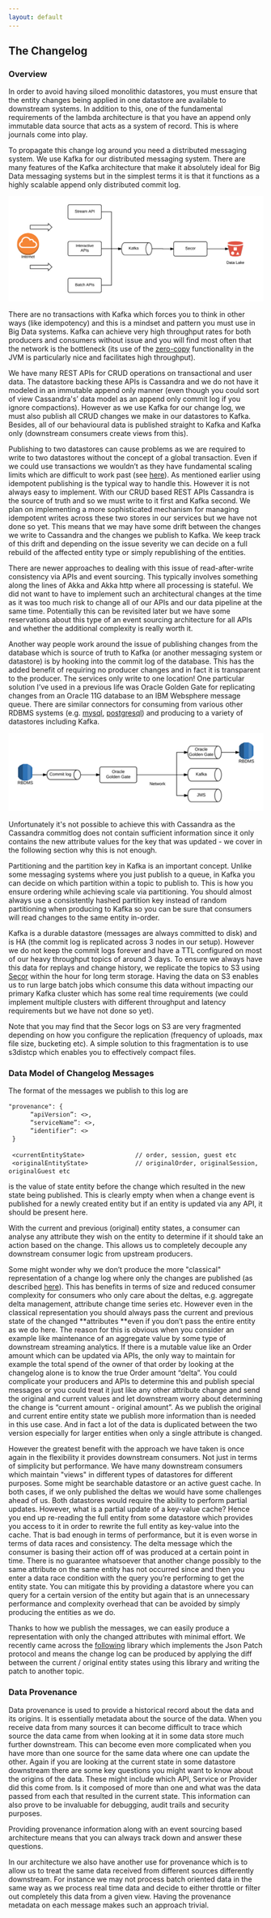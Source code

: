 ```yaml
---
layout: default
---
```


## The Changelog

### Overview

In order to avoid having siloed monolithic datastores, you must ensure that the entity changes being applied in one datastore are available to downstream systems. In addition to this, one of the fundamental requirements of the lambda architecture is that you have an append only immutable data source that acts as a system of record. This is where journals come into play. 

To propagate this change log around you need a distributed messaging system. We use Kafka for our distributed messaging system. There are many features of the Kafka architecture that make it absolutely ideal for Big Data messaging systems but in the simplest terms it is that it functions as a highly scalable append only distributed commit log. 

![image alt text](images/changelog_image_0.png)

There are no transactions with Kafka which forces you to think in other ways (like idempotency) and this is a mindset and pattern you must use in Big Data systems. Kafka can achieve very high throughput rates for both producers and consumers without issue and you will find most often that the network is the bottleneck (its use of the [zero-copy](https://www.ibm.com/developerworks/library/j-zerocopy/) functionality in the JVM is particularly nice and facilitates high throughput).

We have many REST APIs for CRUD operations on transactional and user data. The datastore backing these APIs is Cassandra and we do not have it modeled in an immutable append only manner (even though you could sort of view Cassandra's’ data model as an append only commit log if you ignore compactions). However as we use Kafka for our change log, we must also publish all CRUD changes we make in our datastores to Kafka. Besides, all of our behavioural data is published straight to Kafka and Kafka only (downstream consumers create views from this).

Publishing to two datastores can cause problems as we are required to write to two datastores without the concept of a global transaction. Even if we could use transactions we wouldn’t as they have fundamental scaling limits which are difficult to work past (see [here](http://www.ics.uci.edu/~cs223/papers/cidr07p15.pdf)). As mentioned earlier using idempotent publishing is the typical way to handle this. However it is not always easy to implement. With our CRUD based REST APIs Cassandra is the source of truth and so we must write to it first and Kafka second. We plan on implementing a more sophisticated mechanism for managing idempotent writes across these two stores in our services but we have not done so yet. This means that we may have some drift between the changes we write to Cassandra and the changes we publish to Kafka. We keep track of this drift and depending on the issue severity we can decide on a full rebuild of the affected entity type or simply republishing of the entities. 

There are newer approaches to dealing with this issue of read-after-write consistency via APIs and event sourcing. This typically involves something along the lines of Akka and Akka http where all processing is stateful. We did not want to have to implement such an architectural changes at the time as it was too much risk to change all of our APIs and our data pipeline at the same time. Potentially this can be revisited later but we have some reservations about this type of an event sourcing architecture for all APIs and whether the additional complexity is really worth it. 

Another way people work around the issue of publishing changes from the database which is source of truth to Kafka (or another messaging system or datastore) is by hooking into the commit log of the database. This has the added benefit of requiring no producer changes and in fact it is transparent to the producer. The services only write to one location! One particular solution I’ve used in a previous life was Oracle Golden Gate for replicating changes from an Oracle 11G database to an IBM Websphere message queue. There are similar connectors for consuming from various other RDBMS systems (e.g. [mysql](https://github.com/shyiko/mysql-binlog-connector-java), [postgresql](https://github.com/confluentinc/bottledwater-pg)) and producing to a variety of datastores including Kafka. 

![image alt text](images/changelog_image_1.png)

Unfortunately it's not possible to achieve this with Cassandra as the Cassandra commitlog does not contain sufficient information since it only contains the new attribute values for the key that was updated - we cover in the following section why this is not enough.

Partitioning and the partition key in Kafka is an important concept. Unlike some messaging systems where you just publish to a queue, in Kafka you can decide on which partition within a topic to publish to. This is how you ensure ordering while achieving scale via partitioning. You should almost always use a consistently hashed partition key instead of random partitioning when producing to Kafka so you can be sure that consumers will read changes to the same entity in-order. 

Kafka is a durable datastore (messages are always committed to disk) and is HA (the commit log is replicated across 3 nodes in our setup). However we do not keep the commit logs forever and have a TTL configured on most of our heavy throughput topics of around 3 days. To ensure we always have this data for replays and change history,  we replicate the topics to S3 using [Secor](https://github.com/pinterest/secor) within the hour for long term storage. Having the data on S3 enables us to run large batch jobs which consume this data without impacting our primary Kafka cluster which has some real time requirements (we could implement multiple clusters with different throughput and latency requirements but we have not done so yet). 

Note that you may find that the Secor logs on S3 are very fragmented depending on how you configure the replication (frequency of uploads, max file size, bucketing etc). A simple solution to this fragmentation is to use s3distcp which enables you to effectively compact files.

### Data Model of Changelog Messages

The format of the messages we publish to this log are 


    "provenance": {
          “apiVersion”: <>,
          “serviceName”: <>,
          “identifier”: <>
     }

     <currentEntityState>              // order, session, guest etc
     <originalEntityState>             // originalOrder, originalSession, originalGuest etc


<originalEntity> is the value of state entity before the change which resulted in the new state being published. This is clearly empty when when a change event is published for a newly created entity but if an entity is updated via any API, it should be present here. 

With the current and previous (original) entity states, a consumer can analyse any attribute they wish on the entity to determine if it should take an action based on the change. This allows us to completely decouple any downstream consumer logic from upstream producers. 

Some might wonder why we don’t produce the more "classical" representation of a change log where only the changes are published (as described [here](http://www.ics.uci.edu/~cs223/papers/cidr07p15.pdf)). This has benefits in terms of size and reduced consumer complexity for consumers who only care about the deltas, e.g. aggregate delta management, attribute change time series etc. However even in the classical representation you should always pass the current and previous state of the changed **attributes **even if you don’t pass the entire entity as we do here. The reason for this is obvious when you consider an example like maintenance of an aggregate value by some type of downstream streaming analytics. If there is a mutable value like an Order amount which can be updated via APIs, the only way to maintain for example the total spend of the owner of that order by looking at the changelog alone is to know the true Order amount “delta”. You could complicate your producers and APIs to determine this and publish special messages or you could treat it just like any other attribute change and send the original and current values and let downstream worry about determining the change is “current amount - original amount”. As we publish the original and current entire entity state we publish more information than is needed in this use case. And in fact a lot of the data is duplicated between the two version especially for larger entities when only a single attribute is changed. 

However the greatest benefit with the approach we have taken is once again in the flexibility it provides downstream consumers. Not just in terms of simplicity but performance. We have many downstream consumers which maintain "views" in different types of datastores for different purposes. Some might be searchable datastore or an active guest cache. In both cases, if we only published the deltas we would have some challenges ahead of us. Both datastores would require the ability to perform partial updates. However, what is a partial update of a key-value cache? Hence you end up re-reading the full entity from some datastore which provides you access to it in order to rewrite the full entity as key-value into the cache. That is bad enough in terms of performance, but it is even worse in terms of data races and consistency. The delta message which the consumer is basing their action off of was produced at a certain point in time. There is no guarantee whatsoever that another change possibly to the same attribute on the same entity has not occurred since and then you enter a data race condition with the query you’re performing to get the entity state. You can mitigate this by providing a datastore where you can query for a certain version of the entity but again that is an unnecessary performance and complexity overhead that can be avoided by simply producing the entities as we do.

Thanks to how we publish the messages, we can easily produce a representation with only the changed attributes with minimal effort.  We recently came across the [following](https://github.com/flipkart-incubator/zjsonpatch) library which implements the Json Patch protocol and means the change log can be produced by applying the diff between the current / original entity states using this library and writing the patch to another topic. 

### Data Provenance  

Data provenance is used to provide a historical record about the data and its origins. It is essentially metadata about the source of the data. When you receive data from many sources it can become difficult to trace which source the data came from when looking at it in some data store much further downstream. This can become even more complicated when you have more than one source for the same data where one can update the other. Again if you are looking at the current state in some datastore downstream there are some key questions you might want to know about the origins of the data. These might include which API, Service or Provider did this come from. Is it composed of more than one and what was the data passed from each that resulted in the current state. This information can also prove to be invaluable for debugging, audit trails and security purposes.

Providing provenance information along with an event sourcing based architecture means that you can always track down and answer these questions. 

In our architecture we also have another use for provenance which is to allow us to treat the same data received from different sources differently downstream. For instance we may not process batch oriented data in the same way as we process real time data and decide to either throttle or filter out completely this data from a given view. Having the provenance metadata on each message makes such an approach trivial. 

